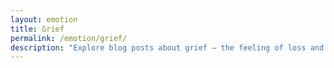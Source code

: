```yaml
---
layout: emotion
title: Grief
permalink: /emotion/grief/
description: "Explore blog posts about grief — the feeling of loss and letting go."
---
```


